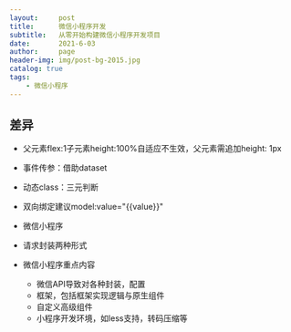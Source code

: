 ```yaml
---
layout:     post
title:      微信小程序开发
subtitle:   从零开始构建微信小程序开发项目
date:       2021-6-03
author:     page
header-img: img/post-bg-2015.jpg
catalog: true
tags:
    - 微信小程序
---
```


## 差异

- 父元素flex:1子元素height:100%自适应不生效，父元素需追加height: 1px

- 事件传参：借助dataset

- 动态class：三元判断

- 双向绑定建议model:value="{{value}}"

- 微信小程序

- 请求封装两种形式

- 微信小程序重点内容
  
  - 微信API导致对各种封装，配置
  - 框架，包括框架实现逻辑与原生组件
  - 自定义高级组件
  - 小程序开发环境，如less支持，转码压缩等
